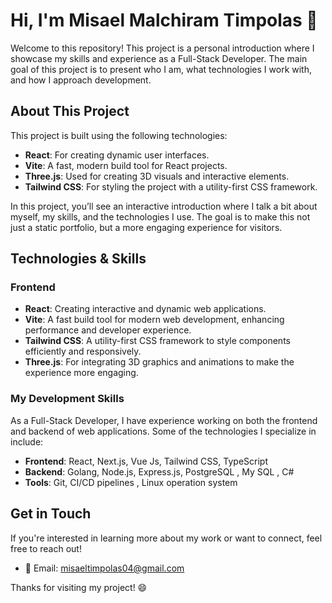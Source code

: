 # Hi, I'm Misael Malchiram Timpolas 👋

Welcome to this repository! This project is a personal introduction where I showcase my skills and experience as a Full-Stack Developer. The main goal of this project is to present who I am, what technologies I work with, and how I approach development.

## About This Project

This project is built using the following technologies:

- **React**: For creating dynamic user interfaces.
- **Vite**: A fast, modern build tool for React projects.
- **Three.js**: Used for creating 3D visuals and interactive elements.
- **Tailwind CSS**: For styling the project with a utility-first CSS framework.

In this project, you’ll see an interactive introduction where I talk a bit about myself, my skills, and the technologies I use. The goal is to make this not just a static portfolio, but a more engaging experience for visitors.

## Technologies & Skills

### Frontend
- **React**: Creating interactive and dynamic web applications.
- **Vite**: A fast build tool for modern web development, enhancing performance and developer experience.
- **Tailwind CSS**: A utility-first CSS framework to style components efficiently and responsively.
- **Three.js**: For integrating 3D graphics and animations to make the experience more engaging.

### My Development Skills
As a Full-Stack Developer, I have experience working on both the frontend and backend of web applications. Some of the technologies I specialize in include:

- **Frontend**: React, Next.js, Vue Js, Tailwind CSS, TypeScript
- **Backend**: Golang, Node.js, Express.js, PostgreSQL , My SQL , C#
- **Tools**: Git, CI/CD pipelines , Linux operation system

## Get in Touch

If you're interested in learning more about my work or want to connect, feel free to reach out!

- 📧 Email: misaeltimpolas04@gmail.com

Thanks for visiting my project! 😄
